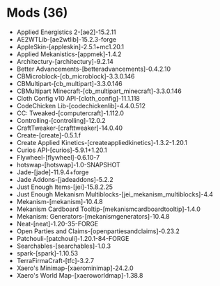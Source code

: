 # Mods (36)
* Applied Energistics 2-\[ae2]-15.2.11
* AE2WTLib-\[ae2wtlib]-15.2.3-forge
* AppleSkin-\[appleskin]-2.5.1+mc1.20.1
* Applied Mekanistics-\[appmek]-1.4.2
* Architectury-\[architectury]-9.2.14
* Better Advancements-\[betteradvancements]-0.4.2.10
* CBMicroblock-\[cb_microblock]-3.3.0.146
* CBMultipart-\[cb_multipart]-3.3.0.146
* CBMultipart Minecraft-\[cb_multipart_minecraft]-3.3.0.146
* Cloth Config v10 API-\[cloth_config]-11.1.118
* CodeChicken Lib-\[codechickenlib]-4.4.0.512
* CC: Tweaked-\[computercraft]-1.112.0
* Controlling-\[controlling]-12.0.2
* CraftTweaker-\[crafttweaker]-14.0.40
* Create-\[create]-0.5.1.f
* Create Applied Kinetics-\[createappliedkinetics]-1.3.2-1.20.1
* Curios API-\[curios]-5.9.1+1.20.1
* Flywheel-\[flywheel]-0.6.10-7
* hotswap-\[hotswap]-1.0-SNAPSHOT
* Jade-\[jade]-11.9.4+forge
* Jade Addons-\[jadeaddons]-5.2.2
* Just Enough Items-\[jei]-15.8.2.25
* Just Enough Mekanism Multiblocks-\[jei_mekanism_multiblocks]-4.4
* Mekanism-\[mekanism]-10.4.8
* Mekanism Cardboard Tooltip-\[mekanismcardboardtooltip]-1.4.0
* Mekanism: Generators-\[mekanismgenerators]-10.4.8
* Neat-\[neat]-1.20-35-FORGE
* Open Parties and Claims-\[openpartiesandclaims]-0.23.2
* Patchouli-\[patchouli]-1.20.1-84-FORGE
* Searchables-\[searchables]-1.0.3
* spark-\[spark]-1.10.53
* TerraFirmaCraft-\[tfc]-3.2.7
* Xaero's Minimap-\[xaerominimap]-24.2.0
* Xaero's World Map-\[xaeroworldmap]-1.38.8
